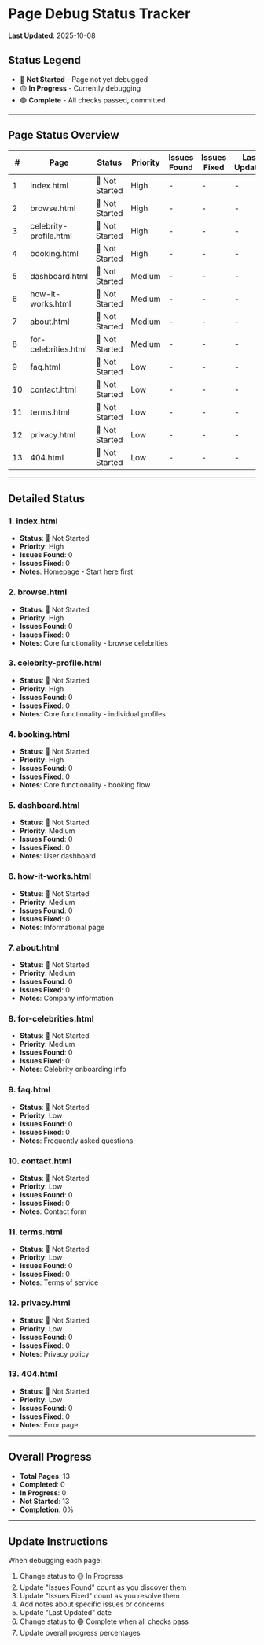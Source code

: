 # Page Debug Status Tracker

**Last Updated**: 2025-10-08

## Status Legend
- 🔴 **Not Started** - Page not yet debugged
- 🟡 **In Progress** - Currently debugging
- 🟢 **Complete** - All checks passed, committed

---

## Page Status Overview

| # | Page | Status | Priority | Issues Found | Issues Fixed | Last Updated |
|---|------|--------|----------|--------------|--------------|--------------|
| 1 | index.html | 🔴 Not Started | High | - | - | - |
| 2 | browse.html | 🔴 Not Started | High | - | - | - |
| 3 | celebrity-profile.html | 🔴 Not Started | High | - | - | - |
| 4 | booking.html | 🔴 Not Started | High | - | - | - |
| 5 | dashboard.html | 🔴 Not Started | Medium | - | - | - |
| 6 | how-it-works.html | 🔴 Not Started | Medium | - | - | - |
| 7 | about.html | 🔴 Not Started | Medium | - | - | - |
| 8 | for-celebrities.html | 🔴 Not Started | Medium | - | - | - |
| 9 | faq.html | 🔴 Not Started | Low | - | - | - |
| 10 | contact.html | 🔴 Not Started | Low | - | - | - |
| 11 | terms.html | 🔴 Not Started | Low | - | - | - |
| 12 | privacy.html | 🔴 Not Started | Low | - | - | - |
| 13 | 404.html | 🔴 Not Started | Low | - | - | - |

---

## Detailed Status

### 1. index.html
- **Status**: 🔴 Not Started
- **Priority**: High
- **Issues Found**: 0
- **Issues Fixed**: 0
- **Notes**: Homepage - Start here first

### 2. browse.html
- **Status**: 🔴 Not Started
- **Priority**: High
- **Issues Found**: 0
- **Issues Fixed**: 0
- **Notes**: Core functionality - browse celebrities

### 3. celebrity-profile.html
- **Status**: 🔴 Not Started
- **Priority**: High
- **Issues Found**: 0
- **Issues Fixed**: 0
- **Notes**: Core functionality - individual profiles

### 4. booking.html
- **Status**: 🔴 Not Started
- **Priority**: High
- **Issues Found**: 0
- **Issues Fixed**: 0
- **Notes**: Core functionality - booking flow

### 5. dashboard.html
- **Status**: 🔴 Not Started
- **Priority**: Medium
- **Issues Found**: 0
- **Issues Fixed**: 0
- **Notes**: User dashboard

### 6. how-it-works.html
- **Status**: 🔴 Not Started
- **Priority**: Medium
- **Issues Found**: 0
- **Issues Fixed**: 0
- **Notes**: Informational page

### 7. about.html
- **Status**: 🔴 Not Started
- **Priority**: Medium
- **Issues Found**: 0
- **Issues Fixed**: 0
- **Notes**: Company information

### 8. for-celebrities.html
- **Status**: 🔴 Not Started
- **Priority**: Medium
- **Issues Found**: 0
- **Issues Fixed**: 0
- **Notes**: Celebrity onboarding info

### 9. faq.html
- **Status**: 🔴 Not Started
- **Priority**: Low
- **Issues Found**: 0
- **Issues Fixed**: 0
- **Notes**: Frequently asked questions

### 10. contact.html
- **Status**: 🔴 Not Started
- **Priority**: Low
- **Issues Found**: 0
- **Issues Fixed**: 0
- **Notes**: Contact form

### 11. terms.html
- **Status**: 🔴 Not Started
- **Priority**: Low
- **Issues Found**: 0
- **Issues Fixed**: 0
- **Notes**: Terms of service

### 12. privacy.html
- **Status**: 🔴 Not Started
- **Priority**: Low
- **Issues Found**: 0
- **Issues Fixed**: 0
- **Notes**: Privacy policy

### 13. 404.html
- **Status**: 🔴 Not Started
- **Priority**: Low
- **Issues Found**: 0
- **Issues Fixed**: 0
- **Notes**: Error page

---

## Overall Progress

- **Total Pages**: 13
- **Completed**: 0
- **In Progress**: 0
- **Not Started**: 13
- **Completion**: 0%

---

## Update Instructions

When debugging each page:
1. Change status to 🟡 In Progress
2. Update "Issues Found" count as you discover them
3. Update "Issues Fixed" count as you resolve them
4. Add notes about specific issues or concerns
5. Update "Last Updated" date
6. Change status to 🟢 Complete when all checks pass
7. Update overall progress percentages

